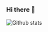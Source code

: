 ### Hi there 👋

![Github stats](https://github-readme-stats.vercel.app/api?username=nei7&theme=tokyonight)
